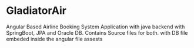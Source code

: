 # GladiatorAir
Angular Based Airline Booking System Application with java backend with SpringBoot, JPA and Oracle DB.
Contains Source files for both. with DB file embeded inside the angular file assests
